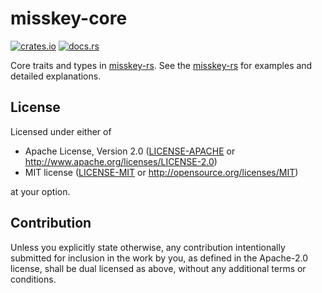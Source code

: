 # misskey-core

[![crates.io](https://img.shields.io/crates/v/misskey-core)](https://crates.io/crates/misskey-core)
[![docs.rs](https://docs.rs/misskey-core/badge.svg)](https://docs.rs/misskey-core)

Core traits and types in [misskey-rs](https://crates.io/crates/misskey).
See the [misskey-rs](https://crates.io/crates/misskey) for examples and detailed explanations.

## License

Licensed under either of

 * Apache License, Version 2.0
    ([LICENSE-APACHE](LICENSE-APACHE) or http://www.apache.org/licenses/LICENSE-2.0)
 * MIT license
		([LICENSE-MIT](LICENSE-MIT) or http://opensource.org/licenses/MIT)

at your option.

## Contribution

Unless you explicitly state otherwise, any contribution intentionally submitted
for inclusion in the work by you, as defined in the Apache-2.0 license, shall be
dual licensed as above, without any additional terms or conditions.
